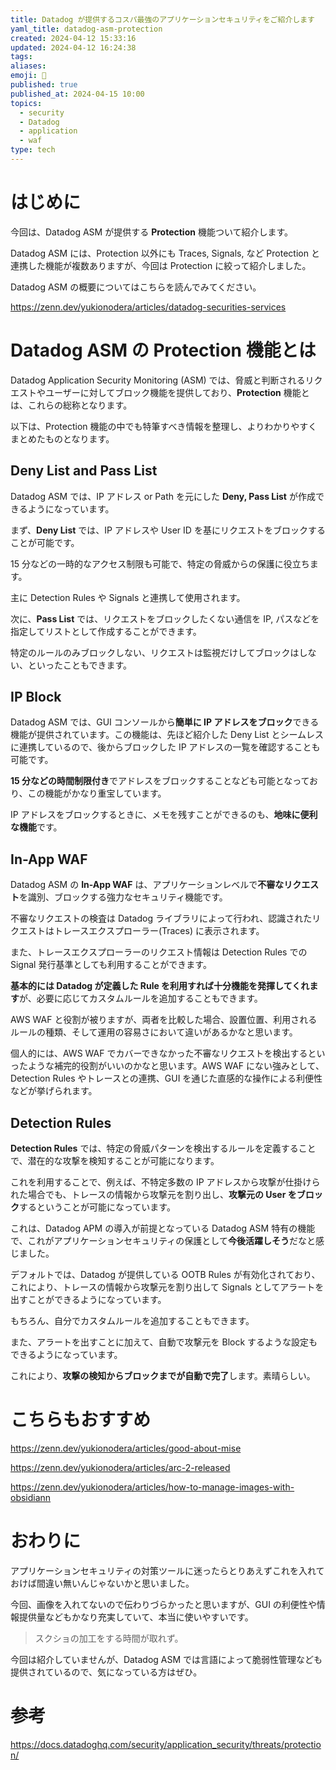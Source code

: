 ```yaml
---
title: Datadog が提供するコスパ最強のアプリケーションセキュリティをご紹介します
yaml_title: datadog-asm-protection
created: 2024-04-12 15:33:16
updated: 2024-04-12 16:24:38
tags: 
aliases: 
emoji: 🍣
published: true
published_at: 2024-04-15 10:00
topics:
  - security
  - Datadog
  - application
  - waf
type: tech
---
```


# はじめに

今回は、Datadog ASM が提供する **Protection** 機能ついて紹介します。

Datadog ASM には、Protection 以外にも Traces, Signals, など Protection と連携した機能が複数ありますが、今回は Protection に絞って紹介しました。

Datadog ASM の概要についてはこちらを読んでみてください。

https://zenn.dev/yukionodera/articles/datadog-securities-services

# Datadog ASM の Protection 機能とは

Datadog Application Security Monitoring (ASM) では、脅威と判断されるリクエストやユーザーに対してブロック機能を提供しており、**Protection** 機能とは、これらの総称となります。

以下は、Protection 機能の中でも特筆すべき情報を整理し、よりわかりやすくまとめたものとなります。

## Deny List and Pass List

Datadog ASM では、IP アドレス or Path を元にした **Deny, Pass List** が作成できるようになっています。

まず、**Deny List** では、IP アドレスや User ID を基にリクエストをブロックすることが可能です。

15 分などの一時的なアクセス制限も可能で、特定の脅威からの保護に役立ちます。

主に Detection Rules や Signals と連携して使用されます。

次に、**Pass List** では、リクエストをブロックしたくない通信を IP, パスなどを指定してリストとして作成することができます。

特定のルールのみブロックしない、リクエストは監視だけしてブロックはしない、といったこともできます。

## IP Block

Datadog ASM では、GUI コンソールから**簡単に IP アドレスをブロック**できる機能が提供されています。この機能は、先ほど紹介した Deny List とシームレスに連携しているので、後からブロックした IP アドレスの一覧を確認することも可能です。

**15 分などの時間制限付き**でアドレスをブロックすることなども可能となっており、この機能がかなり重宝しています。

IP アドレスをブロックするときに、メモを残すことができるのも、**地味に便利な機能**です。

## In-App WAF

Datadog ASM の **In-App WAF** は、アプリケーションレベルで**不審なリクエスト**を識別、ブロックする強力なセキュリティ機能です。

不審なリクエストの検査は Datadog ライブラリによって行われ、認識されたリクエストはトレースエクスプローラー(Traces) に表示されます。

また、トレースエクスプローラーのリクエスト情報は Detection Rules での Signal 発行基準としても利用することができます。

**基本的には Datadog が定義した Rule を利用すれば十分機能を発揮してくれます**が、必要に応じてカスタムルールを追加することもできます。

AWS WAF と役割が被りますが、両者を比較した場合、設置位置、利用されるルールの種類、そして運用の容易さにおいて違いがあるかなと思います。

個人的には、AWS WAF でカバーできなかった不審なリクエストを検出するといったような補完的役割がいいのかなと思います。AWS WAF にない強みとして、Detection Rules やトレースとの連携、GUI を通じた直感的な操作による利便性などが挙げられます。

## Detection Rules

**Detection Rules** では、特定の脅威パターンを検出するルールを定義することで、潜在的な攻撃を検知することが可能になります。

これを利用することで、例えば、不特定多数の IP アドレスから攻撃が仕掛けられた場合でも、トレースの情報から攻撃元を割り出し、**攻撃元の User をブロック**するということが可能になっています。

これは、Datadog APM の導入が前提となっている Datadog ASM 特有の機能で、これがアプリケーションセキュリティの保護として**今後活躍しそう**だなと感じました。

デフォルトでは、Datadog が提供している OOTB Rules が有効化されており、これにより、トレースの情報から攻撃元を割り出して Signals としてアラートを出すことができるようになっています。

もちろん、自分でカスタムルールを追加することもできます。

また、アラートを出すことに加えて、自動で攻撃元を Block するような設定もできるようになっています。

これにより、**攻撃の検知からブロックまでが自動で完了**します。素晴らしい。

# こちらもおすすめ

https://zenn.dev/yukionodera/articles/good-about-mise

https://zenn.dev/yukionodera/articles/arc-2-released

https://zenn.dev/yukionodera/articles/how-to-manage-images-with-obsidiann

# おわりに

アプリケーションセキュリティの対策ツールに迷ったらとりあえずこれを入れておけば間違い無いんじゃないかと思いました。

今回、画像を入れてないので伝わりづらかったと思いますが、GUI の利便性や情報提供量などもかなり充実していて、本当に使いやすいです。

> スクショの加工をする時間が取れず。

今回は紹介していませんが、Datadog ASM では言語によって脆弱性管理なども提供されているので、気になっている方はぜひ。

# 参考

https://docs.datadoghq.com/security/application_security/threats/protection/

